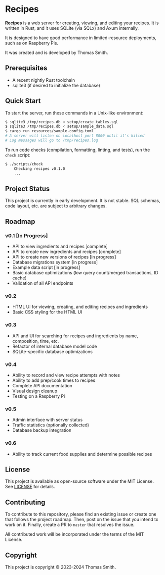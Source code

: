 # Recipes
**Recipes** is a web server for creating, viewing, and editing your recipes.
It is written in Rust, and it uses SQLite (via SQLx) and Axum internally.

It is designed to have good performance in limited-resource deployments, such as
on Raspberry Pis.

It was created and is developed by Thomas Smith.

## Prerequisites
- A recent nightly Rust toolchain
- sqlite3 (if desired to initialize the database)

## Quick Start
To start the server, run these commands in a Unix-like environment:
```sh
$ sqlite3 /tmp/recipes.db < setup/create_tables.sql
$ sqlite3 /tmp/recipes.db < setup/sample_data.sql
$ cargo run resources/sample-config.toml
# A server will listen on localhost port 8000 until it's killed
# Log messages will go to /tmp/recipes.log
```

To run code checks (compilation, formatting, linting, and tests), run the
`check` script:
```sh
$ ./scripts/check
    Checking recipes v0.1.0
    ...
```

## Project Status
This project is currently in early development. It is not stable. SQL schemas,
code layout, etc. are subject to arbitrary changes.

## Roadmap
### v0.1 [In Progress]
- API to view ingredients and recipes [complete]
- API to create new ingredients and recipes [complete]
- API to create new versions of recipes [in progress]
- Database migrations system [in progress]
- Example data script [in progress]
- Basic database optimizations (low query count/merged transactions, ID cache)
- Validation of all API endpoints

### v0.2
- HTML UI for viewing, creating, and editing recipes and ingredients
- Basic CSS styling for the HTML UI

### v0.3
- API and UI for searching for recipes and ingredients by name, composition,
  time, etc.
- Refactor of internal database model code
- SQLite-specific database optimizations

### v0.4
- Ability to record and view recipe attempts with notes
- Ability to add prep/cook times to recipes
- Complete API documentation
- Visual design cleanup
- Testing on a Raspberry Pi

### v0.5
- Admin interface with server status
- Traffic statistics (optionally collected)
- Database backup integration

### v0.6
- Ability to track current food supplies and determine possible recipes

## License
This project is available as open-source software under the MIT License. See
[LICENSE](./LICENSE) for details.

## Contributing
To contribute to this repository, please find an existing issue or create one
that follows the project roadmap. Then, post on the issue that you intend to
work on it. Finally, create a PR to `master` that resolves the issue.

All contributed work will be incorporated under the terms of the MIT License.

## Copyright
This project is copyright © 2023-2024 Thomas Smith.
